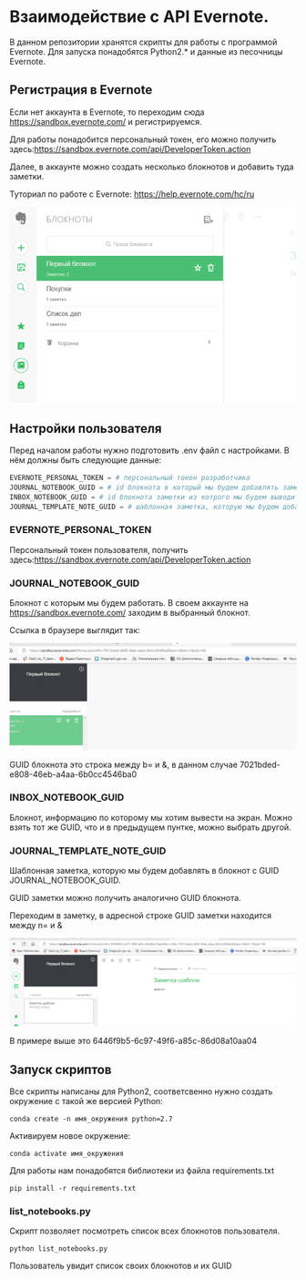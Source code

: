 # Взаимодействие с API Evernote.

В данном репозитории хранятся скрипты для работы с программой Evernote.
Для запуска понадобятся Python2.* и данные из песочницы Evernote.

## Регистрация в Evernote

Если нет аккаунта в Evernote, то переходим сюда https://sandbox.evernote.com/ и регистрируемся. 

Для работы понадобится персональный токен, его можно получить здесь:https://sandbox.evernote.com/api/DeveloperToken.action

Далее, в аккаунте можно создать несколько блокнотов и добавить туда заметки.

Туториал по работе с Evernote: https://help.evernote.com/hc/ru

![](https://github.com/atskayasatana/Images/blob/1b2a82d30d041434b58a9fbc0e303f144a517735/%D0%91%D0%BB%D0%BE%D0%BA%D0%BD%D0%BE%D1%82%D1%8B.png)

## Настройки пользователя

Перед началом работы нужно подготовить .env файл с настройками. В нём должны быть следующие данные:
``` Python
EVERNOTE_PERSONAL_TOKEN = # персональный токен разработчика
JOURNAL_NOTEBOOK_GUID = # id блокнота в который мы будем добавлять заметки
INBOX_NOTEBOOK_GUID = # id блокнота заметки из котрого мы будем выводить на экран
JOURNAL_TEMPLATE_NOTE_GUID = # шаблонная заметка, которую мы будем добавлять в блокнот
```
### EVERNOTE_PERSONAL_TOKEN 
Персональный токен пользователя, получить здесь:https://sandbox.evernote.com/api/DeveloperToken.action

### JOURNAL_NOTEBOOK_GUID 
Блокнот с которым мы будем работать. В своем аккаунте на https://sandbox.evernote.com/ заходим в выбранный блокнот.

Ссылка в браузере выглядит так:

![](https://github.com/atskayasatana/Images/blob/41b47b363a821c6df765e093d5a5f8eb51494a6f/bloknote_guid.png)

GUID блокнота это строка между b= и &, в данном случае 7021bded-e808-46eb-a4aa-6b0cc4546ba0

### INBOX_NOTEBOOK_GUID

Блокнот, информацию по которому мы хотим вывести на экран. Можно взять тот же GUID, что и в предыдущем пунтке, можно выбрать другой.

### JOURNAL_TEMPLATE_NOTE_GUID

Шаблонная заметка, которую мы будем добавлять в блокнот с GUID JOURNAL_NOTEBOOK_GUID.

GUID заметки можно получить аналогично GUID блокнота. 

Переходим в заметку, в адресной строке GUID заметки находится между n= и &

![](https://github.com/atskayasatana/Images/blob/bc8aeeb6b91c8be13117c5a21c049b1bbfed012e/note_guid.png)

В примере выше это 6446f9b5-6c97-49f6-a85c-86d08a10aa04

## Запуск скриптов

Все скрипты написаны для Python2, соответсвенно нужно создать окружение с такой же версией Python:
```
conda create -n имя_окружения python=2.7
```
Активируем новое окружение:

```
conda activate имя_окружения

```

Для работы нам понадобятся библиотеки из файла requirements.txt

```
pip install -r requirements.txt
```
### list_notebooks.py

Скрипт позволяет посмотреть список всех блокнотов пользователя.

```
python list_notebooks.py
```
Пользователь увидит список своих блокнотов и их GUID








